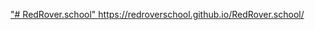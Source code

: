 ["# RedRover.school" ](https://redroverschool.github.io/RedRover.school/)https://redroverschool.github.io/RedRover.school/
